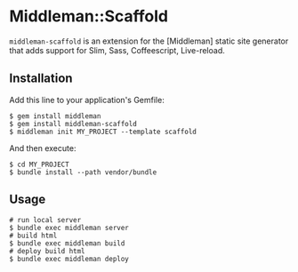 # Middleman::Scaffold

`middleman-scaffold` is an extension for the [Middleman] static site generator that adds support for Slim, Sass, Coffeescript, Live-reload.

## Installation

Add this line to your application's Gemfile:

    $ gem install middleman 
    $ gem install middleman-scaffold 
    $ middleman init MY_PROJECT --template scaffold

And then execute:

    $ cd MY_PROJECT
    $ bundle install --path vendor/bundle

## Usage
    
    # run local server
    $ bundle exec middleman server
    # build html
    $ bundle exec middleman build
    # deploy build html
    $ bundle exec middleman deploy
